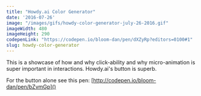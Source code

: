 ```yaml
---
title: "Howdy.ai Color Generator"
date: '2016-07-26'
image: "/images/gifs/howdy-color-generator-july-26-2016.gif"
imageWidth: 480
imageHeight: 290
codepenLink: "https://codepen.io/bloom-dan/pen/dXZyRp?editors=0100#1"
slug: howdy-color-generator
---
```


This is a showcase of how and why click-ability and why micro-animation is super important in interactions. Howdy.ai's button is superb.

For the button alone see this pen: [http://codepen.io/bloom-dan/pen/bZvmGp]()
